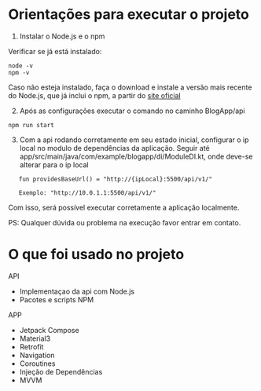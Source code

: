 # Orientações para executar o projeto

1. Instalar o Node.js e o npm
   
Verificar se já está instalado:
```
node -v
npm -v
```
Caso não esteja instalado, faça o download e instale a versão mais recente do Node.js, que já inclui o npm, a partir do [site oficial](https://nodejs.org/en)

2. Após as configurações executar o comando no caminho BlogApp/api
```
npm run start
```
3. Com a api rodando corretamente em seu estado inicial, configurar o ip local no modulo de dependências da aplicação. 
  Seguir até app/src/main/java/com/example/blogapp/di/ModuleDI.kt, onde deve-se alterar para o ip local

```
   fun providesBaseUrl() = "http://{ipLocal}:5500/api/v1/"
   
   Exemplo: "http://10.0.1.1:5500/api/v1/"
```

Com isso, será possível executar corretamente a aplicação localmente.

PS: Qualquer dúvida ou problema na execução favor entrar em contato.


# O que foi usado no projeto
API
- Implementaçao da api com Node.js
- Pacotes e scripts NPM

APP
- Jetpack Compose
- Material3
- Retrofit
- Navigation
- Coroutines
- Injeção de Dependências
- MVVM
